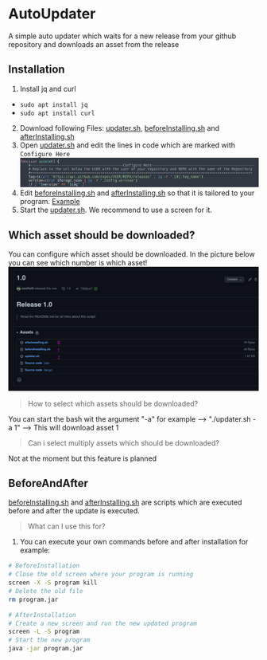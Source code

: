 # AutoUpdater
A simple auto updater which waits for a new release from your github repository and downloads an asset from the release

## Installation
1. Install jq and curl
  - `sudo apt install jq`
  - `sudo apt install curl`
2. Download following Files: [updater.sh](updater.sh), [beforeInstalling.sh](beforeInstalling.sh) and [afterInstalling.sh](afterInstalling.sh)
3. Open [updater.sh](updater.sh) and edit the lines in code which are marked with `Configure Here` ![Configure Here Example](images/configureHere)
4. Edit [beforeInstalling.sh](beforeInstalling.sh) and [afterInstalling.sh](afterInstalling.sh) so that it is tailored to your program. [Example](#BeforeAndAfter)
5. Start the [updater.sh](updater.sh). We recommend to use a screen for it.

## Which asset should be downloaded?
You can configure which asset should be downloaded. In the picture below you can see which number is which asset!
![Asset Number Example](images/assets.png)

> How to select which assets should be downloaded?

You can start the bash wit the argument "-a" for example --> "./updater.sh -a 1" --> This will download asset 1

> Can i select multiply assets which should be downloaded?

Not at the moment but this feature is planned

## BeforeAndAfter
[beforeInstalling.sh](beforeInstalling.sh) and [afterInstalling.sh](afterInstalling.sh) are scripts which are executed before and after the update is executed.
> What can I use this for?
1. You can execute your own commands before and after installation for example:
```bash
# BeforeInstallation
# Close the old screen where your program is running
screen -X -S program kill
# Delete the old file
rm program.jar
```

```bash
# AfterInstallation
# Create a new screen and run the new updated program
screen -L -S program
# Start the new program
java -jar program.jar
```
